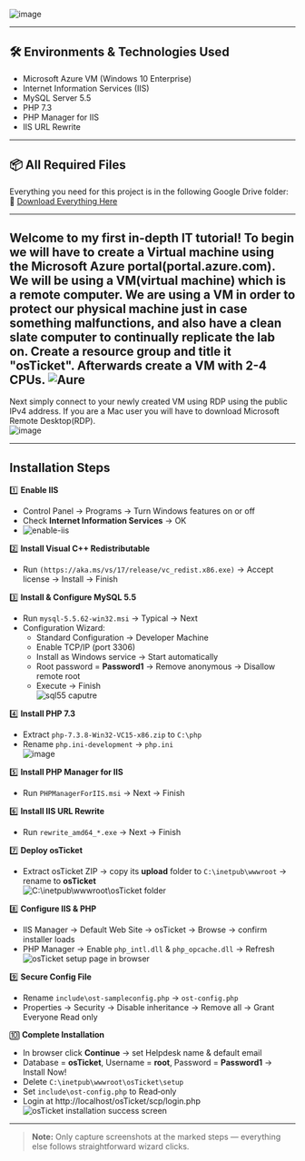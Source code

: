 ![image](https://github.com/user-attachments/assets/eef745f8-7011-47c5-aff3-4a3f05f59e70)

---

## 🛠️ Environments & Technologies Used

- Microsoft Azure VM (Windows 10 Enterprise)
- Internet Information Services (IIS)
- MySQL Server 5.5
- PHP 7.3
- PHP Manager for IIS
- IIS URL Rewrite

---

## 📦 All Required Files  
Everything you need for this project is in the following Google Drive folder:  
🔗 [Download Everything Here](https://drive.google.com/drive/u/0/folders/1APMfNyfNzcxZC6EzdaNfdZsUwxWYChf6)

---
Welcome to my first in-depth IT tutorial! To begin we will have to create a Virtual machine using the Microsoft Azure portal(portal.azure.com). We will be using a VM(virtual machine) which is a remote computer. We are using a VM in order to protect our physical machine just in case something malfunctions, and also have a clean slate computer to continually replicate the lab on. Create a resource group and title it "osTicket". Afterwards create a VM with 2-4 CPUs.
![Aure](https://github.com/user-attachments/assets/f7fb5401-2605-447d-89c4-d14ffc7fb8b8)
---
Next simply connect to your newly created VM using RDP using the public IPv4 address. If you are a Mac user you will have to download Microsoft Remote Desktop(RDP).  
![image](https://github.com/user-attachments/assets/100a3a47-5ebb-40eb-89e7-600853c579e8)

---

## Installation Steps

1️⃣ **Enable IIS**  
   - Control Panel → Programs → Turn Windows features on or off  
   - Check **Internet Information Services** → OK
   - ![enable-iis](https://github.com/user-attachments/assets/16d31fd3-8c99-44ef-8820-2a2711632863)



2️⃣ **Install Visual C++ Redistributable**  
   - Run `(https://aka.ms/vs/17/release/vc_redist.x86.exe)` → Accept license → Install → Finish

3️⃣ **Install & Configure MySQL 5.5**  
   - Run `mysql-5.5.62-win32.msi` → Typical → Next  
   - Configuration Wizard:  
     - Standard Configuration → Developer Machine  
     - Enable TCP/IP (port 3306)  
     - Install as Windows service → Start automatically  
     - Root password = **Password1** → Remove anonymous → Disallow remote root  
     - Execute → Finish  
   ![sql55 caputre](https://github.com/user-attachments/assets/e2fb84ae-4af0-4e5f-8761-b7724233b4ef)


4️⃣ **Install PHP 7.3**  
   - Extract `php-7.3.8-Win32-VC15-x86.zip` to `C:\php`  
   - Rename `php.ini-development` → `php.ini`  
   ![image](https://github.com/user-attachments/assets/105b70c1-ca92-4af4-8c0d-6a90e565cd14)


5️⃣ **Install PHP Manager for IIS**  
   - Run `PHPManagerForIIS.msi` → Next → Finish

6️⃣ **Install IIS URL Rewrite**  
   - Run `rewrite_amd64_*.exe` → Next → Finish

7️⃣ **Deploy osTicket**  
   - Extract osTicket ZIP → copy its **upload** folder to `C:\inetpub\wwwroot` → rename to **osTicket**  
   ![C:\inetpub\wwwroot\osTicket folder](images/osticket-folder.png)

8️⃣ **Configure IIS & PHP**  
   - IIS Manager → Default Web Site → osTicket → Browse → confirm installer loads  
   - PHP Manager → Enable `php_intl.dll` & `php_opcache.dll` → Refresh  
   ![osTicket setup page in browser](images/osticket-setup.png)

9️⃣ **Secure Config File**  
   - Rename `include\ost-sampleconfig.php` → `ost-config.php`  
   - Properties → Security → Disable inheritance → Remove all → Grant Everyone Read only

🔟 **Complete Installation**  
   - In browser click **Continue** → set Helpdesk name & default email  
   - Database = **osTicket**, Username = **root**, Password = **Password1** → Install Now!  
   - Delete `C:\inetpub\wwwroot\osTicket\setup`  
   - Set `include\ost-config.php` to Read‑only  
   - Login at http://localhost/osTicket/scp/login.php  
   ![osTicket installation success screen](images/osticket-success.png)

---

> **Note:** Only capture screenshots at the marked steps — everything else follows straightforward wizard clicks.


